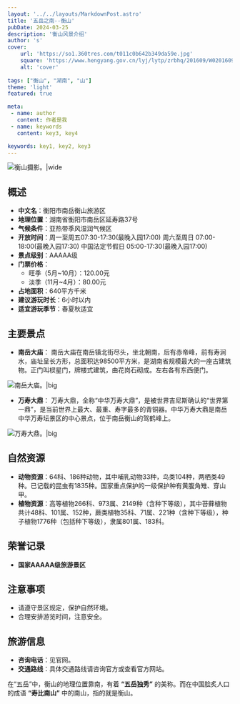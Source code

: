 ```yaml
---
layout: '../../layouts/MarkdownPost.astro'
title: '五岳之南--衡山'
pubDate: 2024-03-25
description: '衡山风景介绍'
author: 's'
cover:
    url: 'https://so1.360tres.com/t011c0b642b349da59e.jpg'
    square: 'https://www.hengyang.gov.cn/lyj/lytp/zrbhq/201609/W020160901535841626246.jpg'
    alt: 'cover'
    
tags: ["衡山", "湖南", "山"] 
theme: 'light'
featured: true

meta:
 - name: author
   content: 作者是我
 - name: keywords
   content: key3, key4

keywords: key1, key2, key3
---
```

![衡山摄影。|wide](https://img.zcool.cn/community/010561554bed79000001bf72431799.jpg@1280w_1l_2o_100sh.jpg)
## 概述
- **中文名**：衡阳市南岳衡山旅游区
- **地理位置**：湖南省衡阳市南岳区延寿路37号
- **气候条件**：亚热带季风湿润气候区
- **开放时间**：周一至周五07:30-17:30(最晚入园17:00)
周六至周日 07:00-18:00(最晚入园17:30)
中国法定节假日 05:00-17:30(最晚入园17:00)
- **景点级别**：AAAAA级
- **门票价格**：
  - 旺季（5月~10月）：120.00元
  - 淡季（11月~4月）：80.00元
- **占地面积**：640平方千米
- **建议游玩时长**：6小时以内
- **适宜游玩季节**：春夏秋适宜

## 主要景点

- **南岳大庙**：
南岳大庙在南岳镇北街尽头，坐北朝南，后有赤帝峰，前有寿涧水，庙址呈长方形，总面积达98500平方米，是湖南省规模最大的一座古建筑物。正门叫棂星门，牌楼式建筑，由花岗石砌成。左右各有东西便门。

![南岳大庙。|big](https://img1.qunarzz.com/travel/d0/1801/97/f4e16ac0844684b5.jpg_r_1360x1360x95_161ffe31.jpg)

- **万寿大鼎**：
万寿大鼎，全称“中华万寿大鼎”，是被世界吉尼斯确认的“世界第一鼎”，是当前世界上最大、最重、寿字最多的青铜器。中华万寿大鼎是南岳中华万寿坛景区的中心景点，位于南岳衡山的驾鹤峰上。

![万寿大鼎。|big](https://n.sinaimg.cn/sinakd2021113s/267/w640h427/20210113/ed80-khstaxr6956397.jpg)

## 自然资源

- **动物资源**：64科、186种动物，其中哺乳动物33种，鸟类104种，两栖类49种。已记载的昆虫有1835种。国家重点保护的一级保护种有黄腹角雉、穿山甲。
- **植物资源**：高等植物266科、973属、2149种（含种下等级），其中苔藓植物共计48科、101属、152种，蕨类植物35科、71属、221种（含种下等级），种子植物1776种（包括种下等级），隶属801属、183科。

## 荣誉记录

- **国家AAAAA级旅游景区**

## 注意事项

- 请遵守景区规定，保护自然环境。
- 合理安排游览时间，注意安全。

## 旅游信息

- **咨询电话**：见官网。
- **交通路线**：具体交通路线请咨询官方或查看官方网站。

在“五岳”中，衡山的地理位置靠南，有着
**“五岳独秀”**
的美称。而在中国脍炙人口的成语
**“寿比南山”**
中的南山，指的就是衡山。
